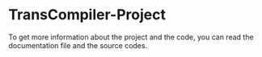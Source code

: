 # TransCompiler-Project
To get more information about the project and the code, you can read the documentation file and the source codes.
